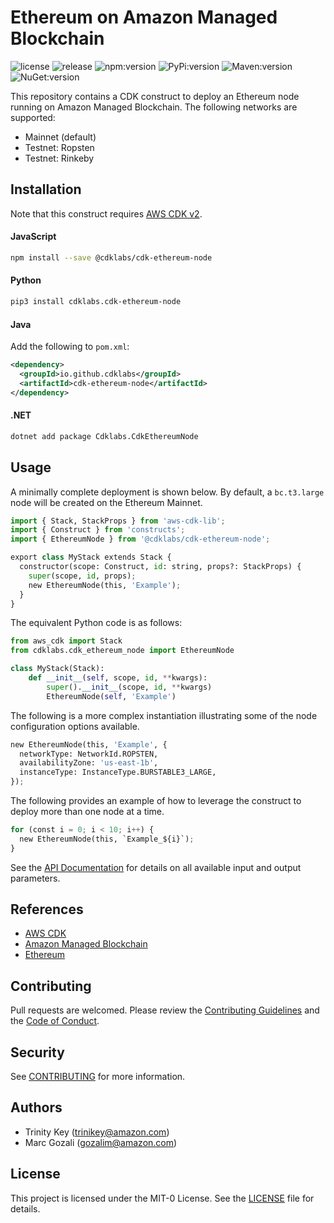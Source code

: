 # Ethereum on Amazon Managed Blockchain

![license](https://img.shields.io/github/license/cdklabs/cdk-ethereum-node?color=green)
![release](https://img.shields.io/github/v/release/cdklabs/cdk-ethereum-node?color=green)
![npm:version](https://img.shields.io/npm/v/@cdklabs/cdk-ethereum-node?color=blue)
![PyPi:version](https://img.shields.io/pypi/v/cdklabs.cdk-ethereum-node?color=blue)
![Maven:version](https://img.shields.io/maven-central/v/io.github.cdklabs/cdk-ethereum-node?color=blue&label=maven)
![NuGet:version](https://img.shields.io/nuget/v/Cdklabs.CdkEthereumNode?color=blue)

This repository contains a CDK construct to deploy an Ethereum node running
on Amazon Managed Blockchain. The following networks are supported:

* Mainnet (default)
* Testnet: Ropsten
* Testnet: Rinkeby

<!-- TODO: add a documentation note here about Goerli network -->

## Installation

Note that this construct requires [AWS CDK v2](https://docs.aws.amazon.com/cdk/v2/guide/getting_started.html#getting_started_install).

#### JavaScript

```bash
npm install --save @cdklabs/cdk-ethereum-node
```

#### Python

```bash
pip3 install cdklabs.cdk-ethereum-node
```

#### Java

Add the following to `pom.xml`:

```xml
<dependency>
  <groupId>io.github.cdklabs</groupId>
  <artifactId>cdk-ethereum-node</artifactId>
</dependency>
```

#### .NET

```bash
dotnet add package Cdklabs.CdkEthereumNode
```

## Usage

A minimally complete deployment is shown below. By default,
a `bc.t3.large` node will be created on the Ethereum Mainnet.

```python
import { Stack, StackProps } from 'aws-cdk-lib';
import { Construct } from 'constructs';
import { EthereumNode } from '@cdklabs/cdk-ethereum-node';

export class MyStack extends Stack {
  constructor(scope: Construct, id: string, props?: StackProps) {
    super(scope, id, props);
    new EthereumNode(this, 'Example');
  }
}
```

The equivalent Python code is as follows:

```python
from aws_cdk import Stack
from cdklabs.cdk_ethereum_node import EthereumNode

class MyStack(Stack):
    def __init__(self, scope, id, **kwargs):
        super().__init__(scope, id, **kwargs)
        EthereumNode(self, 'Example')
```

The following is a more complex instantiation illustrating some of the node configuration options available.

```python
new EthereumNode(this, 'Example', {
  networkType: NetworkId.ROPSTEN,
  availabilityZone: 'us-east-1b',
  instanceType: InstanceType.BURSTABLE3_LARGE,
});
```

The following provides an example of how to leverage the construct to deploy more than one node at a time.

```python
for (const i = 0; i < 10; i++) {
  new EthereumNode(this, `Example_${i}`);
}
```

See the [API Documentation](API.md) for details on all available input and output parameters.

## References

* [AWS CDK](https://docs.aws.amazon.com/cdk/v2/guide/home.html)
* [Amazon Managed Blockchain](https://aws.amazon.com/managed-blockchain/)
* [Ethereum](https://ethereum.org/en/developers/docs/)

## Contributing

Pull requests are welcomed. Please review the [Contributing Guidelines](CONTRIBUTING.md)
and the [Code of Conduct](CODE_OF_CONDUCT.md).

## Security

See [CONTRIBUTING](CONTRIBUTING.md#security-issue-notifications) for more information.

## Authors

* Trinity Key (trinikey@amazon.com)
* Marc Gozali (gozalim@amazon.com)

## License

This project is licensed under the MIT-0 License. See the [LICENSE](LICENSE) file for details.

